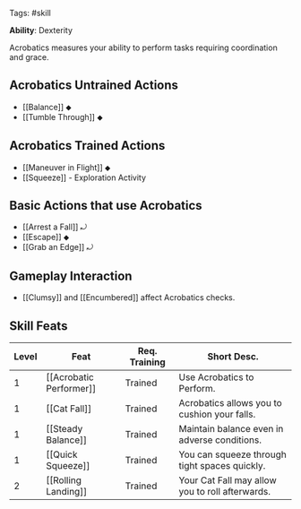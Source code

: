 Tags: #skill

**Ability**: Dexterity

Acrobatics measures your ability to perform tasks requiring coordination and grace. 

## Acrobatics Untrained Actions

- [[Balance]] ⬥
- [[Tumble Through]] ⬥

## Acrobatics Trained Actions

- [[Maneuver in Flight]] ⬥
- [[Squeeze]]  - Exploration Activity

## Basic Actions that use Acrobatics

- [[Arrest a Fall]] ⤾
- [[Escape]] ⬥
- [[Grab an Edge]] ⤾

## Gameplay Interaction

- [[Clumsy]] and [[Encumbered]] affect Acrobatics checks.

## Skill Feats

| Level | Feat                    | Req. Training | Short Desc.                                     |
| ----- | ----------------------- | ------------- | ----------------------------------------------- |
| 1     | [[Acrobatic Performer]] | Trained       | Use Acrobatics to Perform.                      |
| 1     | [[Cat Fall]]            | Trained       | Acrobatics allows you to cushion your falls.    |
| 1     | [[Steady Balance]]      | Trained       | Maintain balance even in adverse conditions.    |
| 1     | [[Quick Squeeze]]       | Trained       | You can squeeze through tight spaces quickly.   |
| 2     | [[Rolling Landing]]     | Trained       | Your Cat Fall may allow you to roll afterwards. |
